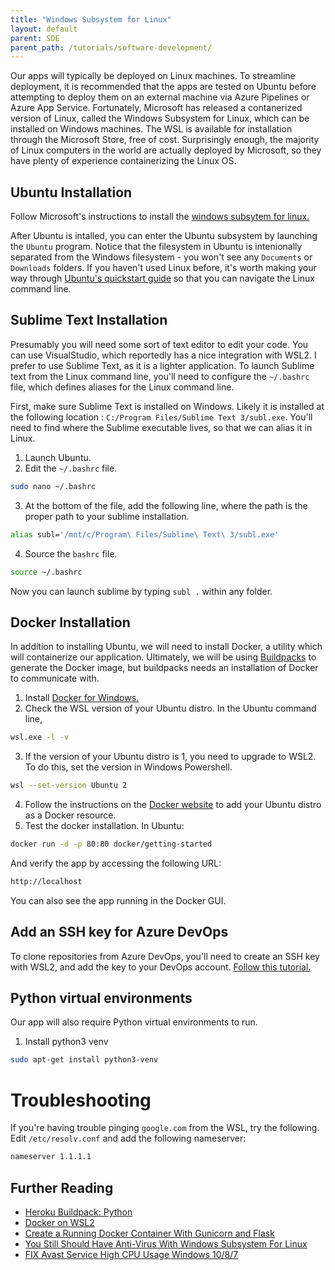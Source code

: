 ```yaml
---
title: "Windows Subsystem for Linux"
layout: default
parent: SDE
parent_path: /tutorials/software-development/
---
```

Our apps will typically be deployed on Linux machines. To streamline deployment, it is recommended that the apps are tested on Ubuntu before attempting to deploy them on an external machine via Azure Pipelines or Azure App Service. Fortunately, Microsoft has released a contanerized version of Linux, called the Windows Subsystem for Linux, which can be installed on Windows machines. The WSL is available for installation through the Microsoft Store, free of cost. Surprisingly enough, the majority of Linux computers in the world are actually deployed by Microsoft, so they have plenty of experience containerizing the Linux OS.

## Ubuntu Installation
Follow Microsoft's instructions to install the [windows subsytem for linux.](https://docs.microsoft.com/en-us/windows/wsl/install-win10)

After Ubuntu is intalled, you can enter the Ubuntu subsystem by launching the `Ubuntu` program. Notice that the filesystem in Ubuntu is intenionally separated from the Windows filesystem - you won't see any `Documents` or `Downloads` folders. If you haven't used Linux before, it's worth making your way through [Ubuntu's quickstart guide](https://ubuntu.com/tutorials/command-line-for-beginners#1-overview) so that you can navigate the Linux command line.

## Sublime Text Installation
Presumably you will need some sort of text editor to edit your code. You can use VisualStudio, which reportedly has a nice integration with WSL2. I prefer to use Sublime Text, as it is a lighter application. To launch Sublime text from the Linux command line, you'll need to configure the `~/.bashrc` file, which defines aliases for the Linux command line.

First, make sure Sublime Text is installed on Windows. Likely it is installed at the following location : `C:/Program Files/Sublime Text 3/subl.exe`. You'll need to find where the Sublime executable lives, so that we can alias it in Linux. 

1. Launch Ubuntu.
2. Edit the `~/.bashrc` file.
```bash
sudo nano ~/.bashrc
```
3. At the bottom of the file, add the following line, where the path is the proper path to your sublime installation.
```bash
alias subl='/mnt/c/Program\ Files/Sublime\ Text\ 3/subl.exe'
```
4. Source the `bashrc` file.
```bash
source ~/.bashrc
```

Now you can launch sublime by typing `subl .` within any folder.

## Docker Installation
In addition to installing Ubuntu, we will need to install Docker, a utility which will containerize our application. Ultimately, we will be using [Buildpacks](https://buildpacks.io/docs/app-journey/) to generate the Docker image, but buildpacks needs an installation of Docker to communicate with. 

1. Install [Docker for Windows.](https://hub.docker.com/editions/community/docker-ce-desktop-windows/)
2. Check the WSL version of your Ubuntu distro. In the Ubuntu command line,
```bash
wsl.exe -l -v
``` 
3. If the version of your Ubuntu distro is 1, you need to upgrade to WSL2. To do this, set the version in Windows Powershell.
```bash
wsl --set-version Ubuntu 2
```
4. Follow the instructions on the [Docker website](https://docs.docker.com/docker-for-windows/wsl/) to add your Ubuntu distro as a Docker resource.
5. Test the docker installation. In Ubuntu:
```bash
docker run -d -p 80:80 docker/getting-started
```
And verify the app by accessing the following URL:
```bash
http://localhost
```
You can also see the app running in the Docker GUI.


## Add an SSH key for Azure DevOps
To clone repositories from Azure DevOps, you'll need to create an SSH key with WSL2, and add the key to your DevOps account. [Follow this tutorial.](https://docs.microsoft.com/en-us/azure/devops/repos/git/use-ssh-keys-to-authenticate?view=azure-devops)


## Python virtual environments
Our app will also require Python virtual environments to run.
1. Install python3 venv
```bash
sudo apt-get install python3-venv
```


# Troubleshooting
If you're having trouble pinging `google.com` from the WSL, try the following. Edit `/etc/resolv.conf` and add the following nameserver:
```bash
nameserver 1.1.1.1
```


## Further Reading
* [Heroku Buildpack: Python](https://elements.heroku.com/buildpacks/heroku/heroku-buildpack-python)
* [Docker on WSL2](https://hinty.io/ivictbor/simple-way-to-docker-on-windows-10-home-with-wsl-2/)
* [Create a Running Docker Container With Gunicorn and Flask](https://medium.com/better-programming/create-a-running-docker-container-with-gunicorn-and-flask-dcd98fddb8e0)
* [You Still Should Have Anti-Virus With Windows Subsystem For Linux](https://www.phoronix.com/scan.php?page=news_item&px=Windows-Defender-WSL-Needed)
* [FIX Avast Service High CPU Usage Windows 10/8/7](https://www.youtube.com/watch?v=-f_V3wrpLXA)